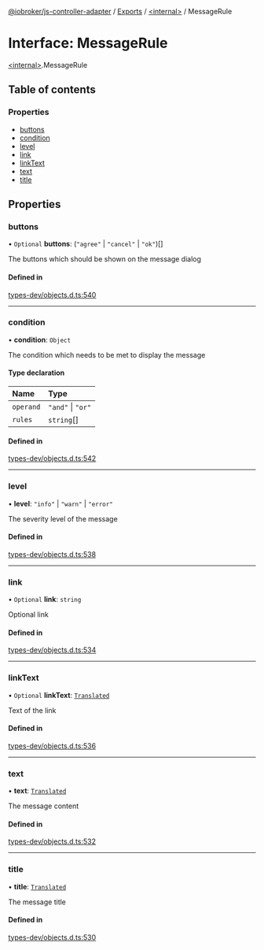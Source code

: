 [@iobroker/js-controller-adapter](../README.md) / [Exports](../modules.md) / [\<internal\>](../modules/internal_.md) / MessageRule

# Interface: MessageRule

[\<internal\>](../modules/internal_.md).MessageRule

## Table of contents

### Properties

- [buttons](internal_.MessageRule.md#buttons)
- [condition](internal_.MessageRule.md#condition)
- [level](internal_.MessageRule.md#level)
- [link](internal_.MessageRule.md#link)
- [linkText](internal_.MessageRule.md#linktext)
- [text](internal_.MessageRule.md#text)
- [title](internal_.MessageRule.md#title)

## Properties

### buttons

• `Optional` **buttons**: (``"agree"`` \| ``"cancel"`` \| ``"ok"``)[]

The buttons which should be shown on the message dialog

#### Defined in

[types-dev/objects.d.ts:540](https://github.com/ioBroker/ioBroker.js-controller/blob/559f7b7a/packages/types-dev/objects.d.ts#L540)

___

### condition

• **condition**: `Object`

The condition which needs to be met to display the message

#### Type declaration

| Name | Type |
| :------ | :------ |
| `operand` | ``"and"`` \| ``"or"`` |
| `rules` | `string`[] |

#### Defined in

[types-dev/objects.d.ts:542](https://github.com/ioBroker/ioBroker.js-controller/blob/559f7b7a/packages/types-dev/objects.d.ts#L542)

___

### level

• **level**: ``"info"`` \| ``"warn"`` \| ``"error"``

The severity level of the message

#### Defined in

[types-dev/objects.d.ts:538](https://github.com/ioBroker/ioBroker.js-controller/blob/559f7b7a/packages/types-dev/objects.d.ts#L538)

___

### link

• `Optional` **link**: `string`

Optional link

#### Defined in

[types-dev/objects.d.ts:534](https://github.com/ioBroker/ioBroker.js-controller/blob/559f7b7a/packages/types-dev/objects.d.ts#L534)

___

### linkText

• `Optional` **linkText**: [`Translated`](../modules/internal_.md#translated)

Text of the link

#### Defined in

[types-dev/objects.d.ts:536](https://github.com/ioBroker/ioBroker.js-controller/blob/559f7b7a/packages/types-dev/objects.d.ts#L536)

___

### text

• **text**: [`Translated`](../modules/internal_.md#translated)

The message content

#### Defined in

[types-dev/objects.d.ts:532](https://github.com/ioBroker/ioBroker.js-controller/blob/559f7b7a/packages/types-dev/objects.d.ts#L532)

___

### title

• **title**: [`Translated`](../modules/internal_.md#translated)

The message title

#### Defined in

[types-dev/objects.d.ts:530](https://github.com/ioBroker/ioBroker.js-controller/blob/559f7b7a/packages/types-dev/objects.d.ts#L530)
